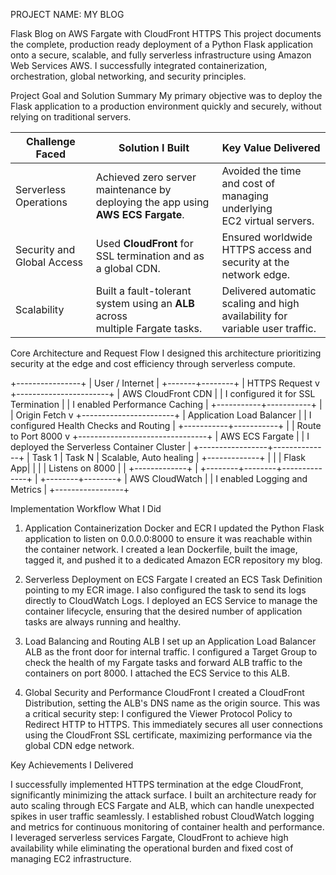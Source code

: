PROJECT NAME: MY BLOG 

Flask Blog on AWS Fargate with CloudFront HTTPS
This project documents the complete, production ready deployment of a Python Flask application onto a secure, scalable, and fully serverless infrastructure using Amazon Web Services AWS. I successfully integrated containerization, orchestration, global networking, and security principles.

Project Goal and Solution Summary
My primary objective was to deploy the Flask application to a production environment quickly and securely, without relying on traditional servers.

| Challenge Faced            | Solution I Built                                               | Key Value Delivered                                         |
|----------------------------|---------------------------------------------------------------|------------------------------------------------------------|
| Serverless Operations      | Achieved zero server maintenance by deploying the app using<br>**AWS ECS Fargate**. | Avoided the time and cost of managing underlying<br>EC2 virtual servers. |
| Security and Global Access | Used **CloudFront** for SSL termination and as a global CDN. | Ensured worldwide HTTPS access and security at the<br>network edge. |
| Scalability                | Built a fault-tolerant system using an **ALB** across<br>multiple Fargate tasks. | Delivered automatic scaling and high availability for<br>variable user traffic. |


Core Architecture and Request Flow
I designed this architecture prioritizing security at the edge and cost efficiency through serverless compute.

+----------------+
|    User / Internet    |
+-------+--------+
        |
      HTTPS Request
        v
+-----------------------+
|   AWS CloudFront CDN  |
| I configured it for SSL Termination |
| I enabled Performance Caching |
+-----------+-----------+
            |
            | Origin Fetch
            v
+-----------------------+
|   Application Load Balancer   |
| I configured Health Checks and Routing |
+-----------+-----------+
            |
            | Route to Port 8000
            v
+--------------------------------+
|       AWS ECS Fargate        |
| I deployed the Serverless Container Cluster |
+-----------------+--------------+
| Task 1 | Task N | Scalable, Auto healing
| +-------------+ |
| | Flask App| |
| | Listens on 8000 |
| +-------------+ |
+--------+--------+--------------+
         |
+--------+--------+
|   AWS CloudWatch  |
| I enabled Logging and Metrics |
+-----------------+


Implementation Workflow What I Did

1. Application Containerization Docker and ECR
I updated the Python Flask application to listen on 0.0.0.0:8000 to ensure it was reachable within the container network. I created a lean Dockerfile, built the image, tagged it, and pushed it to a dedicated Amazon ECR repository my blog.

2. Serverless Deployment on ECS Fargate
I created an ECS Task Definition pointing to my ECR image. I also configured the task to send its logs directly to CloudWatch Logs. I deployed an ECS Service to manage the container lifecycle, ensuring that the desired number of application tasks are always running and healthy.

3. Load Balancing and Routing ALB
I set up an Application Load Balancer ALB as the front door for internal traffic. I configured a Target Group to check the health of my Fargate tasks and forward ALB traffic to the containers on port 8000. I attached the ECS Service to this ALB.

4. Global Security and Performance CloudFront
I created a CloudFront Distribution, setting the ALB's DNS name as the origin source. This was a critical security step: I configured the Viewer Protocol Policy to Redirect HTTP to HTTPS. This immediately secures all user connections using the CloudFront SSL certificate, maximizing performance via the global CDN edge network.

Key Achievements I Delivered

I successfully implemented HTTPS termination at the edge CloudFront, significantly minimizing the attack surface. I built an architecture ready for auto scaling through ECS Fargate and ALB, which can handle unexpected spikes in user traffic seamlessly. I established robust CloudWatch logging and metrics for continuous monitoring of container health and performance. I leveraged serverless services Fargate, CloudFront to achieve high availability while eliminating the operational burden and fixed cost of managing EC2 infrastructure.
